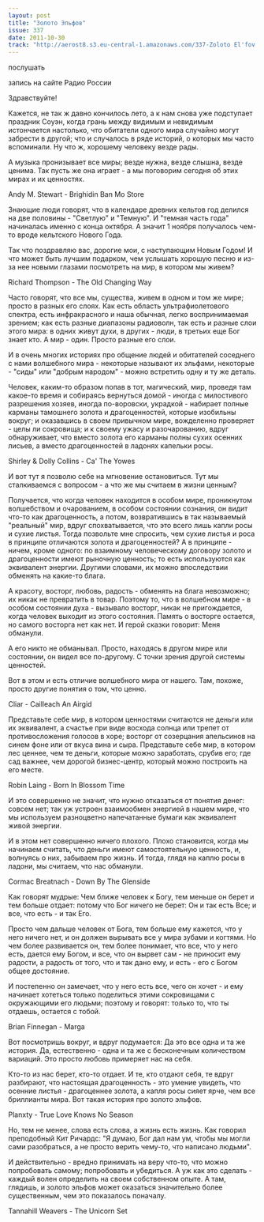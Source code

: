 ```yaml
---
layout: post
title: "Золото Эльфов"
issue: 337
date: 2011-10-30
track: "http://aerost8.s3.eu-central-1.amazonaws.com/337-Zoloto El'fov.mp3"
---
```


послушать

запись на сайте Радио России

Здравствуйте!

Кажется, не так ж давно кончилось лето, а к нам снова уже подступает праздник Соуэн, когда грань между видимым и невидимым истончается настолько, что обитатели одного мира случайно могут забрести в другой; что и случалось в ряде историй, о которых мы часто вспоминали. Ну что ж, хорошему человеку везде рады.

А музыка пронизывает все миры; везде нужна, везде слышна, везде ценима. Так пусть же она играет - а мы поговорим сегодня об этих мирах и их ценностях.

Andy M. Stewart - Brighidin Ban Mo Store

Знающие люди говорят, что в календаре древних кельтов год делился на две половины - "Светлую" и "Темную". И "темная часть года" начиналась именно с конца октября. А значит 1 ноября получалось чем-то вроде кельтского Нового Года.

Так что поздравляю вас, дорогие мои, с наступающим Новым Годом! И что может быть лучшим подарком, чем услышать хорошую песню и из-за нее новыми глазами посмотреть на мир, в котором мы живем?

Richard Thompson - The Old Changing Way

Часто говорят, что все мы, существа, живем в одном и том же мире; просто в разных его слоях. Как есть область ультрафиолетового спектра, есть инфракрасного и наша обычная, легко воспринимаемая зрением; как есть разные диапазоны радиоволн, так есть и разные слои этого мира: в одних живут духи, в других - люди, в третьих еще Бог знает кто. А мир - один. Просто разные его слои.

И в очень многих историях про общение людей и обитателей соседнего с нами волшебного мира - некоторые называют их эльфами, некоторые - "сиды" или "добрым народом" - можно встретить одну и ту же деталь.

Человек, каким-то образом попав в тот, магический, мир, проведя там какое-то время и собираясь вернуться домой - иногда с милостивого разрешения хозяев, иногда по-воровски, украдкой - набирает полные карманы тамошнего золота и драгоценностей, которые изобильны вокруг; и оказавшись в своем привычном мире, вожделенно проверяет - целы ли сокровища; и к своему ужасу и разочарованию, вдруг обнаруживает, что вместо золота его карманы полны сухих осенних лисьев, а вместо драгоценностей в ладонях капельки росы.

Shirley & Dolly Collins - Ca' The Yowes

И вот тут я позволю себе на мгновение остановиться. Тут мы сталкиваемся с вопросом - а что же мы считаем в жизни ценным?

Получается, что когда человек находится в особом мире, проникнутом волшебством и очарованием, в особом состоянии сознания, он видит что-то как драгоценность, а потом, возвратившись в так называемый "реальный" мир, вдруг спохватывается, что это всего лишь капли росы и сухие листья. Тогда позвольте мне спросить, чем сухие листья и роса в принципе отличаются золота и драгоценностей? А в принципе - ничем, кроме одного: по взаимному человеческому договору золото и драгоценности имеют рыночную ценность; то есть используются как эквивалент энергии. Другими словами, их можно впоследствии обменять на какие-то блага.

А красоту, восторг, любовь, радость - обменять на блага невозможно; их никак не превратить в товар. Поэтому то, что в волшебном мире - в особом состоянии духа - вызывало восторг, никак не пригождается, когда человек выходит из этого состояния. Память о восторге остается, но самого восторга нет как нет. И герой сказки говорит: Меня обманули.

А его никто не обманывал. Просто, находясь в другом мире или состоянии, он видел все по-другому. С точки зрения другой системы ценностей.

Вот в этом и есть отличие волшебного мира от нашего. Там, похоже, просто другие понятия о том, что ценно.

Cliar - Cailleach An Airgid

Представьте себе мир, в котором ценностями считаются не деньги или их эквивалент, а счастье при виде восхода солнца или трепет от противосложения голосов в хоре; восторг от созерцания апельсинов на синем фоне или от вкуса вина и сыра. Представьте себе мир, в котором лес ценнее, чем те деньги, которые можно заработать, срубив его; где сад важнее, чем дорогой бизнес-центр, который можно построить на его месте.

Robin Laing - Born In Blossom Time

И это совершенно не значит, что нужно отказаться от понятия денег: совсем нет; так уж устроен взаимообмен энергией в нашем мире, что мы используем разноцветно напечатанные бумаги как эквивалент живой энергии.

И в этом нет совершенно ничего плохого. Плохо становится, когда мы начинаем считать, что деньги имеют самостоятельную ценность, и, волнуясь о них, забываем про жизнь. И тогда, глядя на каплю росы в ладони, мы считаем, что нас обманули.

Cormac Breatnach - Down By The Glenside

Как говорят мудрые: Чем ближе человек к Богу, тем меньше он берет и тем больше отдает: потому что Бог ничего не берет: Он и так есть Все; и все, что есть - и так Его.

Просто чем дальше человек от Бога, тем больше ему кажется, что у него ничего нет, и он должен вырывать все у мира зубами и когтями. Но чем более развивается он, тем более понимает, что все, что у него есть, дается ему Богом, и все, что он вырвет сам - не приносит ему радости, а радость от того, что и так дано ему, и есть - его с Богом общее достояние.

И постепенно он замечает, что у него есть все, чего он хочет - и ему начинает хотеться только поделиться этими сокровищами с окружающими его людьми; поэтому и говорят: только то, что ты отдаешь, остается с тобой.

Brian Finnegan - Marga

Вот посмотришь вокруг, и вдруг подумается: Да это все одна и та же история. Да, естественно - одна и та же с бесконечным количеством вариаций. Это просто любовь примеряет нас на себя.

Кто-то из нас берет, кто-то отдает. И те, кто отдают себя, те вдруг разбирают, что настоящая драгоценность - это умение увидеть, что осенние листья - драгоценнее золота, а капля росы сияет ярче, чем все бриллианты мира. Вот такая история про золото эльфов.

Planxty - True Love Knows No Season

Но, тем не менее, слова есть слова, а жизнь есть жизнь. Как говорил преподобный Кит Ричардс: "Я думаю, Бог дал нам ум, чтобы мы могли сами разобраться, а не просто верить чему-то, что написано людьми".

И действительно - вредно принимать на веру что-то, что можно попробовать самому; попробовать и убедиться. А уж как это сделать - каждый волен определить на своем собственном опыте. А там, глядишь, и золото эльфов может оказаться значительно более существенным, чем это показалось поначалу.

Tannahill Weavers - The Unicorn Set
